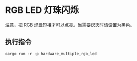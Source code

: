 # RGB LED 灯珠闪烁

注意，把 RGB 焊盘短接才可以点亮。当需要熄灭时请设置为黑色。

## 执行指令

```shell
cargo run -r -p hardware_multiple_rgb_led
```
